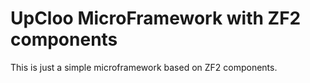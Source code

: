 # UpCloo MicroFramework with ZF2 components

This is just a simple microframework based on ZF2 components.

